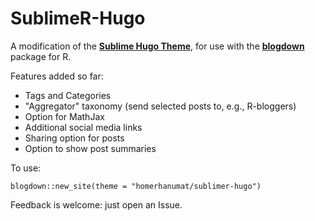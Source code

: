 # SublimeR-Hugo

A modification of the [**Sublime Hugo Theme**](https://github.com/dt801ts/sublime-hugo-theme), for use with the [**blogdown**](https://github.com/rstudio/blogdown) package for R.

Features added so far:

* Tags and Categories
* "Aggregator" taxonomy (send selected posts to, e.g., R-bloggers)
* Option for MathJax
* Additional social media links
* Sharing option for posts
* Option to show post summaries

To use:

```
blogdown::new_site(theme = "homerhanumat/sublimer-hugo")
```

Feedback is welcome:  just open an Issue.

